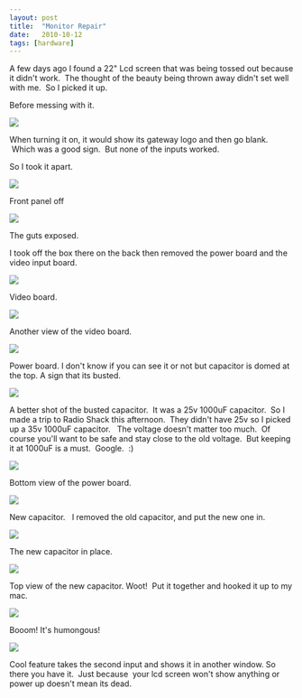 ```yaml
---
layout: post
title:  "Monitor Repair"
date:   2010-10-12
tags: [hardware]
---
```

A few days ago I found a 22" Lcd screen that was being tossed out because it didn't work.  The thought of the beauty being thrown away didn't set well with me.  So I picked it up.  

Before messing with it.

![][1]

When turning it on, it would show its gateway logo and then go blank.  Which was a good sign.  But none of the inputs worked.  

So I took it apart.  

<!--excerpt-->

![][3]

Front panel off

![][5]

The guts exposed.

I took off the box there on the back then removed the power board and the video input board.  

![][7]

Video board.

![][9]

Another view of the video board.


![][11]

Power board.
I don't know if you can see it or not but capacitor is domed at the top. A sign that its busted.  

![][13]

A better shot of the busted capacitor. 
It was a 25v 1000uF capacitor.  So I made a trip to Radio Shack this afternoon.  They didn't have 25v so I picked up a 35v 1000uF capacitor.   The voltage doesn't matter too much.  Of course you'll want to be safe and stay close to the old voltage.  But keeping it at 1000uF is a must.  Google.  :)  

![][15]

Bottom view of the power board.

![][17]

New capacitor.
 
I removed the old capacitor, and put the new one in.  

![][19]

The new capacitor in place.

![][21]

Top view of the new capacitor.
Woot!  Put it together and hooked it up to my mac.  

![][23]

Booom!
It's humongous!

![][25]

Cool feature takes the second input and shows it in another window.
So there you have it.  Just because  your lcd screen won't show anything or power up doesn't mean its dead.

[1]: http://4.bp.blogspot.com/_BMKBVRf6mio/TLUvMNCoJTI/AAAAAAAAAXU/MUP5lRIfsek/s320/2010-10-11+14.38.55.jpg
[3]: http://1.bp.blogspot.com/_BMKBVRf6mio/TLUvUOIDMqI/AAAAAAAAAXY/ywpjjsZHr7E/s320/2010-10-11+14.47.26.jpg
[5]: http://4.bp.blogspot.com/_BMKBVRf6mio/TLUvcxq9tDI/AAAAAAAAAXc/KGlyAZJpIY0/s320/2010-10-11+14.48.59.jpg
[7]: http://2.bp.blogspot.com/_BMKBVRf6mio/TLUvlwKCR_I/AAAAAAAAAXg/LuA2-EsHiLk/s320/2010-10-11+15.11.19.jpg
[9]: http://4.bp.blogspot.com/_BMKBVRf6mio/TLUvvHjZS-I/AAAAAAAAAXk/xUEQgACC1Do/s320/2010-10-11+15.12.32.jpg
[11]: http://1.bp.blogspot.com/_BMKBVRf6mio/TLUwAirVnxI/AAAAAAAAAXs/Pc5tDXK3gEU/s320/2010-10-12+19.38.17.jpg
[13]: http://4.bp.blogspot.com/_BMKBVRf6mio/TLUv4RSSGUI/AAAAAAAAAXo/sy-kNp0u48o/s320/2010-10-11+18.23.18.jpg
[15]: http://1.bp.blogspot.com/_BMKBVRf6mio/TLUwKL0-WNI/AAAAAAAAAXw/SHrr-xES74U/s320/2010-10-12+19.38.32.jpg
[17]: http://1.bp.blogspot.com/_BMKBVRf6mio/TLUwVB9WufI/AAAAAAAAAX0/Xcy0dtjZ9cs/s320/2010-10-12+19.38.47.jpg
[19]: http://4.bp.blogspot.com/_BMKBVRf6mio/TLUwe001zAI/AAAAAAAAAX4/s1yMnZSJU88/s320/2010-10-12+19.45.32.jpg
[21]: http://3.bp.blogspot.com/_BMKBVRf6mio/TLUwooEsVrI/AAAAAAAAAX8/7fqwhDoOswY/s320/2010-10-12+19.45.43.jpg
[23]: http://1.bp.blogspot.com/_BMKBVRf6mio/TLUwv626tkI/AAAAAAAAAYA/Q_pN5mNgoO8/s320/2010-10-12+21.40.31.jpg
[25]: http://4.bp.blogspot.com/_BMKBVRf6mio/TLUw5JlnOeI/AAAAAAAAAYE/UEdMMVSyxDc/s320/2010-10-12+22.01.45.jpg
